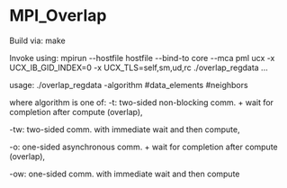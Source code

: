 # MPI_Overlap
Build via:
make

Invoke using:
mpirun --hostfile hostfile --bind-to core --mca pml ucx -x UCX_IB_GID_INDEX=0 -x UCX_TLS=self,sm,ud,rc ./overlap_regdata ...

usage:
./overlap_regdata -algorithm #data_elements #neighbors

where algorithm is one of:
-t: two-sided non-blocking comm. + wait for completion after compute (overlap),

-tw: two-sided comm. with immediate wait and then compute,

-o: one-sided asynchronous comm. + wait for completion after compute (overlap),

-ow: one-sided comm. with immediate wait and then compute

